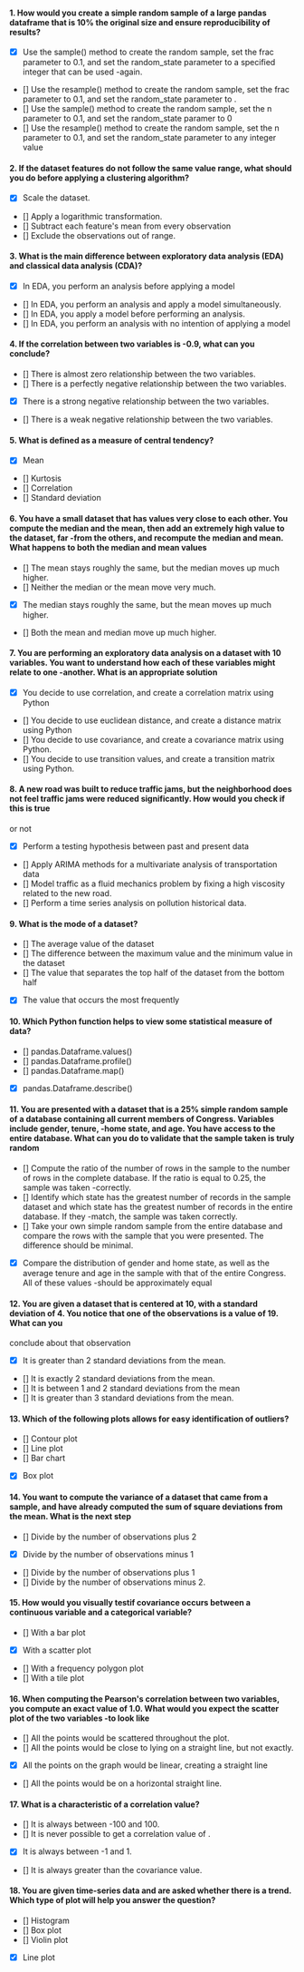 

#### 1. How would you create a simple random sample of a large pandas dataframe that is 10% the original size and ensure reproducibility of results?
- [x] Use the sample() method to create the random sample, set the frac parameter to 0.1, and set the random_state parameter to a specified integer that can be used -again.
- [] Use the resample() method to create the random sample, set the frac parameter to 0.1, and set the random_state parameter to .
- [] Use the sample() method to create the random sample, set the n parameter to 0.1, and set the random_state paramer to 0
- [] Use the resample() method to create the random sample, set the n parameter to 0.1, and set the random_state parameter to any integer value


#### 2. If the dataset features do not follow the same value range, what should you do before applying a clustering algorithm?
- [x] Scale the dataset.
- [] Apply a logarithmic transformation.
- [] Subtract each feature's mean from every observation
- [] Exclude the observations out of range.


#### 3. What is the main difference between exploratory data analysis (EDA) and classical data analysis (CDA)?
- [x] In EDA, you perform an analysis before applying a model
- [] In EDA, you perform an analysis and apply a model simultaneously.
- [] In EDA, you apply a model before performing an analysis.
- [] In EDA, you perform an analysis with no intention of applying a model


#### 4. If the correlation between two variables is -0.9, what can you conclude?
- [] There is almost zero relationship between the two variables.
- [] There is a perfectly negative relationship between the two variables.
- [x] There is a strong negative relationship between the two variables.
- [] There is a weak negative relationship between the two variables.


#### 5. What is defined as a measure of central tendency?
- [x] Mean
- [] Kurtosis
- [] Correlation
- [] Standard deviation


#### 6. You have a small dataset that has values very close to each other. You compute the median and the mean, then add an extremely high value to the dataset, far -from the others, and recompute the median and mean. What happens to both the median and mean values
- [] The mean stays roughly the same, but the median moves up much higher.
- [] Neither the median or the mean move very much.
- [x] The median stays roughly the same, but the mean moves up much higher.
- [] Both the mean and median move up much higher.


#### 7. You are performing an exploratory data analysis on a dataset with 10 variables. You want to understand how each of these variables might relate to one -another. What is an appropriate solution
- [x] You decide to use correlation, and create a correlation matrix using Python
- [] You decide to use euclidean distance, and create a distance matrix using Python
- [] You decide to use covariance, and create a covariance matrix using Python.
- [] You decide to use transition values, and create a transition matrix using Python.


#### 8. A new road was built to reduce traffic jams, but the neighborhood does not feel traffic jams were reduced significantly. How would you check if this is true
or not
- [x] Perform a testing hypothesis between past and present data
- [] Apply ARIMA methods for a multivariate analysis of transportation data
- [] Model traffic as a fluid mechanics problem by fixing a high viscosity related to the new road.
- [] Perform a time series analysis on pollution historical data.


#### 9. What is the mode of a dataset?
- [] The average value of the dataset
- [] The difference between the maximum value and the minimum value in the dataset
- [] The value that separates the top half of the dataset from the bottom half
- [x] The value that occurs the most frequently


#### 10. Which Python function helps to view some statistical measure of data?
- [] pandas.Dataframe.values()
- [] pandas.Dataframe.profile()
- [] pandas.Dataframe.map()
- [x] pandas.Dataframe.describe()


#### 11. You are presented with a dataset that is a 25% simple random sample of a database containing all current members of Congress. Variables include gender, tenure, -home state, and age. You have access to the entire database. What can you do to validate that the sample taken is truly random
- [] Compute the ratio of the number of rows in the sample to the number of rows in the complete database. If the ratio is equal to 0.25, the sample was taken -correctly.
- [] Identify which state has the greatest number of records in the sample dataset and which state has the greatest number of records in the entire database. If they -match, the sample was taken correctly.
- [] Take your own simple random sample from the entire database and compare the rows with the sample that you were presented. The difference should be minimal.
- [x] Compare the distribution of gender and home state, as well as the average tenure and age in the sample with that of the entire Congress. All of these values -should be approximately equal


#### 12. You are given a dataset that is centered at 10, with a standard deviation of 4. You notice that one of the observations is a value of 19. What can you
conclude about that observation
- [x] It is greater than 2 standard deviations from the mean.
- [] It is exactly 2 standard deviations from the mean.
- [] It is between 1 and 2 standard deviations from the mean
- [] It is greater than 3 standard deviations from the mean.


#### 13. Which of the following plots allows for easy identification of outliers?
- [] Contour plot
- [] Line plot
- [] Bar chart
- [x] Box plot


#### 14. You want to compute the variance of a dataset that came from a sample, and have already computed the sum of square deviations from the mean. What is the next step
- [] Divide by the number of observations plus 2
- [x] Divide by the number of observations minus 1
- [] Divide by the number of observations plus 1
- [] Divide by the number of observations minus 2.


#### 15. How would you visually testif covariance occurs between a continuous variable and a categorical variable?
- [] With a bar plot
- [x] With a scatter plot
- [] With a frequency polygon plot
- [] With a tile plot


#### 16. When computing the Pearson's correlation between two variables, you compute an exact value of 1.0. What would you expect the scatter plot of the two variables -to look like
- [] All the points would be scattered throughout the plot.
- [] All the points would be close to lying on a straight line, but not exactly.
- [x] All the points on the graph would be linear, creating a straight line
- [] All the points would be on a horizontal straight line.


#### 17. What is a characteristic of a correlation value?
- [] It is always between -100 and 100.
- [] It is never possible to get a correlation value of .
- [x] It is always between -1 and 1.
- [] It is always greater than the covariance value.


#### 18. You are given time-series data and are asked whether there is a trend. Which type of plot will help you answer the question?
- [] Histogram
- [] Box plot
- [] Violin plot
- [x] Line plot
